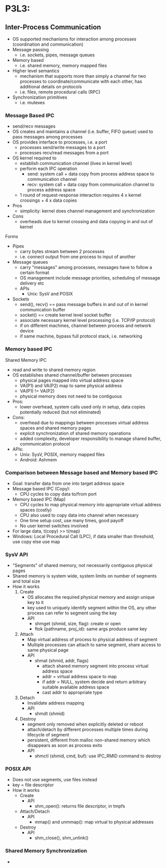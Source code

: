 # P3L3: 

## Inter-Process Communication

- OS supported mechanisms for interaction among processes (coordination and communication)
- Message passing
    - i.e. sockets, pipes, message queues
- Memory based
    - i.e. shared memory, memory mapped files
- Higher level semantics
    - mechanism that supports more than simply a channel for two processes to coordinate/communicate with each other, has additional details on protocols
    - i.e. files, remote procedural calls (RPC)
- Synchronization primitives
    - i.e. mutexes

### Message Based IPC

- send/recv messages
- OS creates and maintains a channel (i.e. buffer, FIFO queue) used to pass messages among processes
- OS provides interface to processes, i.e. a port
    - processes send/write messages to a port
    - processes recv/read messages from a port
- OS kernel required to
    - establish communication channel (lives in kernel level)
    - perform each IPC operation
        - send: system call + data copy from process address space to communication channel
        - recv: system call + data copy from communication channel to process address space
    - 1 round of request-response interaction requires 4 x kernel crossings + 4 x data copies
- Pros
    - simplicity: kernel does channel management and synchronization
- Cons
    - overheads due to kernel crossing and data copying in and out of kernel

Forms
- Pipes
    - carry bytes stream between 2 processes
    - i.e. connect output from one process to input of another
- Message queues
    - carry "messages" among processes, messages have to follow a certain format
    - OS management include message priorities, scheduling of message delivery etc
    - APIs
        - Unix: SysV and POSIX
- Sockets
    - send(), recv() == pass message buffers in and out of in kernel communication buffer
    - socket() == create kernel level socket buffer
    - associate necessary kernel level processing (i.e. TCP/IP protocol)
    - if on different machines, channel between process and network device
    - if same machine, bypass full protocol stack, i.e. networking

### Memory based IPC

Shared Memory IPC
- read and write to shared memory region
- OS establishes shared channel/buffer between processes
    - physical pages mapped into virtual address space
    - VA(P1) and VA(P2) map to same physical address
    - VA(P1) != VA(P2)
    - physical memory does not need to be contiguous
- Pros:
    - lower overhead, system calls used only in setup, data copies potentially reduced (but not eliminated)
- Cons:
    - overhead due to mappings between processes virtual address spaces and shared memory pages
    - explicit synchronization of shared memory operations
    - added complexity, developer responsibility to manage shared buffer, communication protocol
- APIs:
    - Unix: SysV, POSIX, memory mapped files
    - Android: Ashmem

### Comparison between Message based and Memory based IPC

- Goal: transfer data from one into target address space
- Message based IPC (Copy):
    - CPU cycles to copy data to/from port
- Memory based IPC (Map)
    - CPU cycles to map physical memory into appropriate virtual address spaces (costly)
    - CPU also used to copy data into channel when necessary
    - One time setup cost, use many times, good payoff
    - No user kernel switches involved
- For large data, t(copy) >> t(map)
- Windows: Local Procedural Call (LPC), if data smaller than threshold, use copy else use map

### SysV API

- "Segments" of shared memory, not necessarily contiguous physical pages
- Shared memory is system wide, system limits on number of segments and total size
- How it works
    1. Create
        - OS allocates the required physical memory and assign unique key to it
        - key used to uniquely identify segment within the OS, any other process can refer to segment using the key
        - API
            - shmget (shmid, size, flag): create or open
            - ftok (pathname, proj_id): same args produce same key
    2. Attach
        - Map virtual address of process to physical address of segment
        - Multiple processes can attach to same segment, share access to same physical page
        - API
            - shmat (shmid, addr, flags)
                - attach shared memory segment into process virtual address space
                - addr = virtual address space to map
                - if addr = NULL, system decide and return arbitrary suitable available address space
                - cast addr to appropriate type
    3. Detach
        - Invalidate address mapping
        - API
            - shmdt (shmid)
    4. Destroy
        - segment only removed when explicitly deleted or reboot
        - attach/detach by different processes multiple times during lifecycle of segment
        - persistent, different from malloc non-shared memory which disappears as soon as process exits
        - API
            - shmctl (shmid, cmd, buf): use IPC_RMID command to destroy

### POSIX API

- Does not use segments, use files instead
- key = file descriptor
- How it works
    - Create
        - API
            - shm_open(): returns file descriptor, in tmpfs
    - Attach/Detach
        - API
            - mmap() and unmmap(): map virtual to physical addresses
    - Destroy
        - API
            - shm_close(), shm_unlink()

### Shared Memory Synchronization

- 
